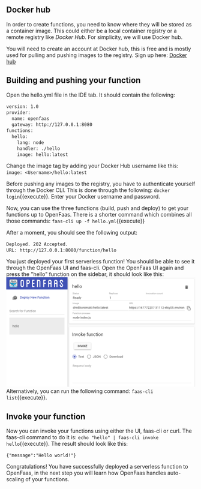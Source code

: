 ## Docker hub

In order to create functions, you need to know where they will be stored as a container image. This could either be a local container registry or a remote registry like *Docker Hub*. For simplicity, we will use Docker hub.

You will need to create an account at Docker hub, this is free and is mostly used for pulling and pushing images to the registry. Sign up here: [Docker hub](https://hub.docker.com/)

## Building and pushing your function

Open the hello.yml file in the IDE tab. It should contain the following: 
```
version: 1.0
provider:
  name: openfaas
  gateway: http://127.0.0.1:8080
functions:
  hello:
    lang: node
    handler: ./hello
    image: hello:latest
```

Change the image tag by adding your Docker Hub username like this: ```image: <Username>/hello:latest```

Before pushing any images to the registry, you have to authenticate yourself through the Docker CLI. This is done through the following: `docker login`{{execute}}. 
Enter your Docker username and password. 

Now, you can use the three functions (build, push and deploy) to get your functions up to OpenFaas. There is a shorter command which combines all those commands: `faas-cli up -f hello.yml`{{execute}}

After a moment, you should see the following output:

```
Deployed. 202 Accepted.
URL: http://127.0.0.1:8080/function/hello
```

You just deployed your first serverless function!
You should be able to see it through the OpenFaas UI and faas-cli.
Open the OpenFaas UI again and press the "hello" function on the sidebar, it should look like this:
![openFaasUI](./images/hellofunction.png)
Alternatively, you can run the following command:
 `faas-cli list`{{execute}}.

## Invoke your function

Now you can invoke your functions using either the UI, faas-cli or curl. The faas-cli command to do it is: `echo "hello" | faas-cli invoke hello`{{execute}}. The result should look like this:
```
{"message":"Hello world!"}
```
Congratulations! You have successfully deployed a serverless function to OpenFaas, in the next step you will learn how OpenFaas handles auto-scaling of your functions. 
